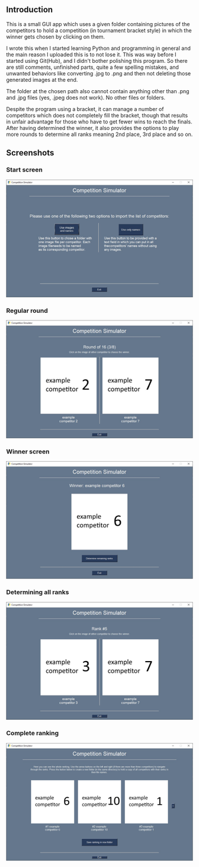 ## Introduction

This is a small GUI app which uses a given folder containing pictures of the competitors to hold a competition (in tournament bracket style) in which the winner gets chosen by clicking on them.

I wrote this when I started learning Python and programming in general and the main reason I uploaded this is to not lose it. This was way before I started using Git(Hub), and I didn't bother polishing this program. So there are still comments, unfinished parts, quite a few spelling mistakes, and unwanted behaviors like converting .jpg to .png and then not deleting those generated images at the end.

The folder at the chosen path also cannot contain anything other than .png and .jpg files (yes, .jpeg does not work). No other files or folders.

Despite the program using a bracket, it can manage a number of competitors which does not completely fill the bracket, though that results in unfair advantage for those who have to get fewer wins to reach the finals. After having determined the winner, it also provides the options to play more rounds to determine all ranks meaning 2nd place, 3rd place and so on.

## Screenshots

### Start screen
![Start screen](screenshots/start%20screen.jpg)

### Regular round
![Regular round](screenshots/single%20round.jpg)

### Winner screen
![Winner screen](screenshots/competition%20winner.jpg)

### Determining all ranks
![Determining all ranks](screenshots/determining%20the%20rest%20of%20the%20ranks.jpg)

### Complete ranking
![Complete ranking](screenshots/results%20all%20ranks%20determined.jpg)
